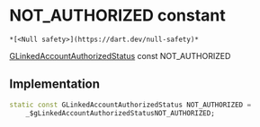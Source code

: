 


# NOT_AUTHORIZED constant




    *[<Null safety>](https://dart.dev/null-safety)*


[GLinkedAccountAuthorizedStatus](../../third_party_yonomi_graphql_schema_schema.docs.schema.gql/GLinkedAccountAuthorizedStatus-class.md) const NOT_AUTHORIZED
  







## Implementation

```dart
static const GLinkedAccountAuthorizedStatus NOT_AUTHORIZED =
    _$gLinkedAccountAuthorizedStatusNOT_AUTHORIZED;


```







